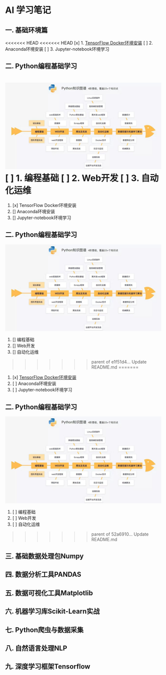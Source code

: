 # AI 学习笔记
## 一. 基础环境篇
<<<<<<< HEAD
<<<<<<< HEAD
[x] 1. [TensorFlow Docker环境安装](/base/system.md)
[ ] 2. Anaconda环境安装
[ ] 3. Jupyter-notebook环境学习
## 二. Python编程基础学习
![python知识图谱](/image/python_image.jpg)
[ ] 1. 编程基础
[ ] 2. Web开发
[ ] 3. 自动化运维
=======
1. [x] TensorFlow Docker环境安装
2. [] Anaconda环境安装
3. [] Jupyter-notebook环境学习
## 二. Python编程基础学习
![python知识图谱](image/python_image.jpg)
1. [] 编程基础
2. [] Web开发
3. [] 自动化运维
>>>>>>> parent of e1f51d4... Update README.md
=======
1. [x] [TensorFlow Docker环境安装](/base/system.md)
2. [ ] Anaconda环境安装
3. [ ] Jupyter-notebook环境学习
## 二. Python编程基础学习
![python知识图谱](/image/python_image.jpg)
1. [ ] 编程基础
2. [ ] Web开发
3. [ ] 自动化运维
>>>>>>> parent of 52a6910... Update README.md
## 三. 基础数据处理包Numpy
## 四. 数据分析工具PANDAS
## 五. 数据可视化工具Matplotlib
## 六. 机器学习库Scikit-Learn实战
## 七. Python爬虫与数据采集
## 八. 自然语言处理NLP
## 九. 深度学习框架Tensorflow
